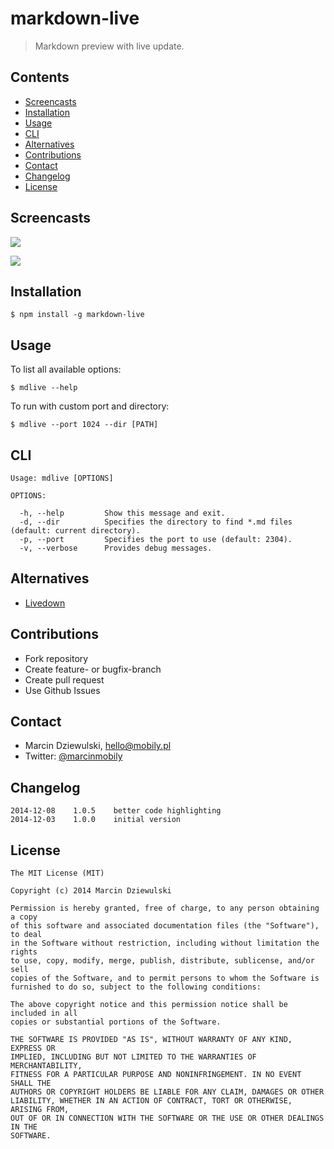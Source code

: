 # markdown-live

> Markdown preview with live update.

## Contents

* [Screencasts](#screencasts)
* [Installation](#installation)
* [Usage](#usage)
* [CLI](#cli)
* [Alternatives](#alternatives)
* [Contributions](#contributions)
* [Contact](#contact)
* [Changelog](#changelog)
* [License](#license)

## Screencasts

![](https://raw.githubusercontent.com/mobily/markdown-live/master/screencasts/gif1.gif)

![](https://raw.githubusercontent.com/mobily/markdown-live/master/screencasts/gif2.gif)

## Installation

```shell
$ npm install -g markdown-live
```

## Usage

To list all available options:

```shell
$ mdlive --help
```

To run with custom port and directory:

```shell
$ mdlive --port 1024 --dir [PATH]
```

## CLI

```shell
Usage: mdlive [OPTIONS]

OPTIONS:

  -h, --help         Show this message and exit.
  -d, --dir          Specifies the directory to find *.md files (default: current directory).
  -p, --port         Specifies the port to use (default: 2304).
  -v, --verbose      Provides debug messages.
```

## Alternatives

 - [Livedown](https://github.com/shime/livedown/)

## Contributions

 - Fork repository
 - Create feature- or bugfix-branch
 - Create pull request
 - Use Github Issues

## Contact

 - Marcin Dziewulski, <hello@mobily.pl>
 - Twitter: [@marcinmobily](https://twitter.com/marcinmobily)

## Changelog

```
2014-12-08    1.0.5    better code highlighting
2014-12-03    1.0.0    initial version
```

## License

	The MIT License (MIT)

	Copyright (c) 2014 Marcin Dziewulski

	Permission is hereby granted, free of charge, to any person obtaining a copy
	of this software and associated documentation files (the "Software"), to deal
	in the Software without restriction, including without limitation the rights
	to use, copy, modify, merge, publish, distribute, sublicense, and/or sell
	copies of the Software, and to permit persons to whom the Software is
	furnished to do so, subject to the following conditions:

	The above copyright notice and this permission notice shall be included in all
	copies or substantial portions of the Software.

	THE SOFTWARE IS PROVIDED "AS IS", WITHOUT WARRANTY OF ANY KIND, EXPRESS OR
	IMPLIED, INCLUDING BUT NOT LIMITED TO THE WARRANTIES OF MERCHANTABILITY,
	FITNESS FOR A PARTICULAR PURPOSE AND NONINFRINGEMENT. IN NO EVENT SHALL THE
	AUTHORS OR COPYRIGHT HOLDERS BE LIABLE FOR ANY CLAIM, DAMAGES OR OTHER
	LIABILITY, WHETHER IN AN ACTION OF CONTRACT, TORT OR OTHERWISE, ARISING FROM,
	OUT OF OR IN CONNECTION WITH THE SOFTWARE OR THE USE OR OTHER DEALINGS IN THE
	SOFTWARE.